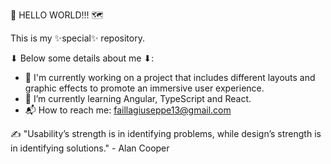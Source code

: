 👋 HELLO WORLD!!! 🗺

This is my ✨special✨ repository.

⬇ Below some details about me ⬇:

- 🔭 I'm currently working on a project that includes different layouts and graphic effects to promote an immersive user experience.
- 🌱 I’m currently learning Angular, TypeScript and React.
- 📬 How to reach me: faillagiuseppe13@gmail.com


✍ "Usability’s strength is in identifying problems, while design’s strength is in identifying solutions." - Alan Cooper
